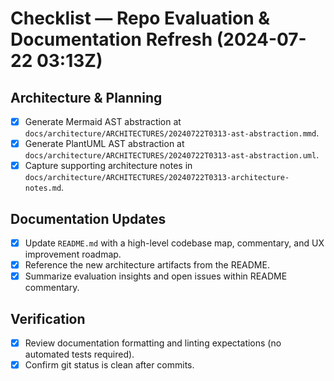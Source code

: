 # Checklist — Repo Evaluation & Documentation Refresh (2024-07-22 03:13Z)

## Architecture & Planning
- [x] Generate Mermaid AST abstraction at `docs/architecture/ARCHITECTURES/20240722T0313-ast-abstraction.mmd`.
- [x] Generate PlantUML AST abstraction at `docs/architecture/ARCHITECTURES/20240722T0313-ast-abstraction.uml`.
- [x] Capture supporting architecture notes in `docs/architecture/ARCHITECTURES/20240722T0313-architecture-notes.md`.

## Documentation Updates
- [x] Update `README.md` with a high-level codebase map, commentary, and UX improvement roadmap.
- [x] Reference the new architecture artifacts from the README.
- [x] Summarize evaluation insights and open issues within README commentary.

## Verification
- [x] Review documentation formatting and linting expectations (no automated tests required).
- [x] Confirm git status is clean after commits.
